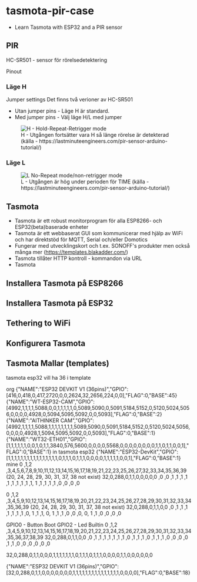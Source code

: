 # tasmota-pir-case
* Learn Tasmota with ESP32 and a PIR sensor

## PIR
HC-SR501 - sensor för rörelsedetektering

Pinout

### Läge H
Jumper settings
Det finns två verioner av HC-SR501
* Utan jumper pins - Läge H är standard.
* Med jumper pins - Välj läge H/L med jumper

<figure class="image"><img src="https://lastminuteengineers.com/wp-content/uploads/arduino/PIR-Sensor-Retriggering-Repeat-Mode-Jumper-Setting.png" alt="H - Hold-Repeat-Retrigger mode"><figcaption>H - Utgången fortsätter vara H så länge rörelse är detekterad (källa - https://lastminuteengineers.com/pir-sensor-arduino-tutorial/)</figcaption></figure>

### Läge L

<figure class="image"><img src="https://lastminuteengineers.com/wp-content/uploads/arduino/PIR-Sensor-Non-Retriggering-No-Repeat-Mode-Jumper-Setting.png" alt="L No-Repeat mode/non-retrigger mode"><figcaption>L - Utgången är hög under perioden för TIME (källa - https://lastminuteengineers.com/pir-sensor-arduino-tutorial/)</figcaption></figure>

## Tasmota

* Tasmota är ett robust monitorprogram för alla ESP8266- och ESP32(beta)baserade enheter
* Tasmota är ett webbaserat GUI som kommunicerar med hjälp av WiFi och har direktstöd för MQTT, Serial och/eller Domotics
* Fungerar med utvecklingskort och t.ex. SONOFF's produkter men också många mer (https://templates.blakadder.com/)
* Tasmota tillåter HTTP kontroll - kommandon via URL
* Tasmota 

## Installera Tasmota på ESP8266

## Installera Tasmota på ESP32

## Tethering to WiFi

## Konfigurera Tasmota

## Tasmota Mallar (templates)

tasmota esp32 vill ha 36 i template

org
{"NAME":"ESP32 DEVKIT V1 (36pins)","GPIO":[416,0,418,0,417,2720,0,0,2624,32,2656,224,0,0],"FLAG":0,"BASE":45}
{"NAME":"WT-ESP32-CAM","GPIO":[4992,1,1,1,1,5088,0,0,1,1,1,1,1,0,5089,5090,0,5091,5184,5152,0,5120,5024,5056,0,0,0,0,4928,0,5094,5095,5092,0,0,5093],"FLAG":0,"BASE":2}
{"NAME":"AITHINKER CAM","GPIO":[4992,1,1,1,1,5088,1,1,1,1,1,1,1,1,5089,5090,0,5091,5184,5152,0,5120,5024,5056,0,0,0,0,4928,1,5094,5095,5092,0,0,5093],"FLAG":0,"BASE":1}
{"NAME":"WT32-ETH01","GPIO":[1,1,1,1,1,1,0,0,1,0,1,1,3840,576,5600,0,0,0,0,5568,0,0,0,0,0,0,0,0,1,1,0,1,1,0,0,1],"FLAG":0,"BASE":1}
in tasmota esp32
{"NAME":"ESP32-DevKit","GPIO":[1,1,1,1,1,1,1,1,1,1,1,1,1,1,1,1,0,1,1,1,0,1,1,1,0,0,0,0,1,1,1,1,1,0,0,1],"FLAG":0,"BASE":1}
mine
0 ,1,2  ,3,4,5,6,7,8,9,10,11,12,13,14,15,16,17,18,19,21,22,23,25,26,27,32,33,34,35,36,39 (20, 24, 28, 29, 30, 31, 37, 38 not exist)
32,0,288,0,1,1,0,0,0,0,0 ,0 ,0 ,1 ,1 ,1 ,1 ,1 ,1 ,1 ,1 ,1 ,1, 1 ,1 ,1 ,1 ,1 ,0 ,0 ,0 ,0 

0 ,1,2  ,3,4,5,9,10,12,13,14,15,16,17,18,19,20,21,22,23,24,25,26,27,28,29,30,31,32,33,34,35,36,39 (20, 24, 28, 29, 30, 31, 37, 38 not exist)
32,0,288,0,1,1,0,0 ,0 ,1 ,1 ,1 ,1 ,1 ,1 ,1 ,0, 1 ,1 ,1, 0, 1 ,1 ,1 ,0 ,0 ,0, 0, 1 ,1 ,0 ,0 ,0 ,0 

GPIO0 - Button Boot
GPIO2 - Led Builtin
0 ,1,2  ,3,4,5,9,10,12,13,14,15,16,17,18,19,20,21,22,23,24,25,26,27,28,29,30,31,32,33,34,35,36,37,38,39
32,0,288,0,1,1,0,0 ,0 ,1 ,1 ,1 ,1 ,1 ,1 ,1 ,0 ,1 ,1 ,1 ,0 ,1 ,1 ,1 ,0 ,0 ,0 ,0 ,1 ,1 ,0 ,0 ,0 ,0 ,0 ,0

32,0,288,0,1,1,0,0,0,1,1,1,1,1,1,1,0,1,1,1,0,1,1,1,0,0,0,0,1,1,0,0,0,0,0,0


{"NAME":"ESP32 DEVKIT V1 (36pins)","GPIO":[32,0,288,0,1,1,0,0,0,0,0,0,0,1,1,1,1,1,1,1,1,1,1,1,1,1,1,1,0,0,0,0],"FLAG":0,"BASE":18}

## 
